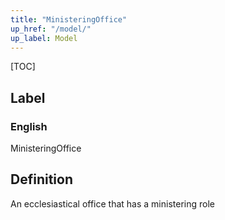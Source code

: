 ```yaml
---
title: "MinisteringOffice"
up_href: "/model/"
up_label: Model
---
```


[TOC]

## Label

### English
MinisteringOffice


## Definition
An ecclesiastical office that has a ministering role 


    

